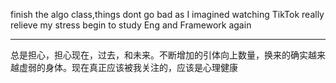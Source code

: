finish the algo class,things dont go bad as I imagined
watching TikTok really relieve my stress
begin to study Eng and Framework again


*******
总是担心，担心现在，过去，和未来。不断增加的引体向上数量，换来的确实越来越虚弱的身体。现在真正应该被我关注的，应该是心理健康